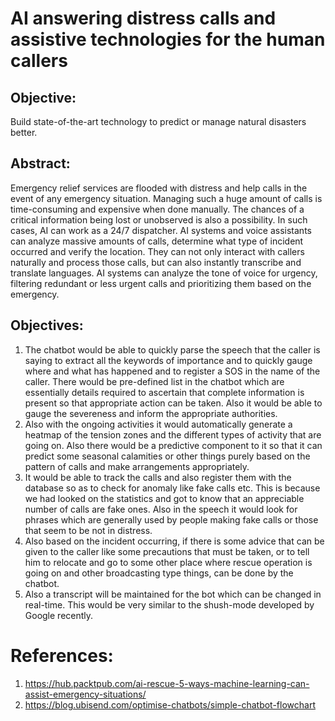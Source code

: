 # AI answering distress calls and assistive technologies for the human callers

## Objective:
Build state-of-the-art technology to predict or manage natural disasters better.

## Abstract:
Emergency relief services are flooded with distress and help calls in the event of any emergency situation. Managing such a huge amount of calls is time-consuming and expensive when done manually. The chances of a critical information being lost or unobserved is also a possibility. In such cases, AI can work as a 24/7 dispatcher. AI systems and voice assistants can analyze massive amounts of calls, determine what type of incident occurred and verify the location. They can not only interact with callers naturally and process those calls, but can also instantly transcribe and translate languages. AI systems can analyze the tone of voice for urgency, filtering redundant or less urgent calls and prioritizing them based on the emergency.

## Objectives:
1. The chatbot would be able to quickly parse the speech that the caller is saying to extract all the keywords of importance and to quickly gauge where and what has happened and to register a SOS in the name of the caller. There would be pre-defined list in the chatbot which are essentially details required to ascertain that complete information is present so that appropriate action can be taken. Also it would be able to gauge the severeness and inform the appropriate authorities.
2. Also with the ongoing activities it would automatically generate a heatmap of the tension zones and the different types of activity that are going on. Also there would be a predictive component to it so that it can predict some seasonal calamities or other things purely based on the pattern of calls and make arrangements appropriately.
3. It would be able to track the calls and also register them with the database so as to check for anomaly like fake calls etc. This is because we had looked on the statistics and got to know that an appreciable number of calls are fake ones. Also in the speech it would look for phrases which are generally used by people making fake calls or those that seem to be not in distress.
4. Also based on the incident occurring, if there is some advice that can be given to the caller like some precautions that must be taken, or to tell him to relocate and go to some other place where rescue operation is going on and other broadcasting type things, can be done by the chatbot.
5. Also a transcript will be maintained for the bot which can be changed in real-time. This would be very similar to the shush-mode developed by Google recently.

# References:
1. https://hub.packtpub.com/ai-rescue-5-ways-machine-learning-can-assist-emergency-situations/
2. https://blog.ubisend.com/optimise-chatbots/simple-chatbot-flowchart
